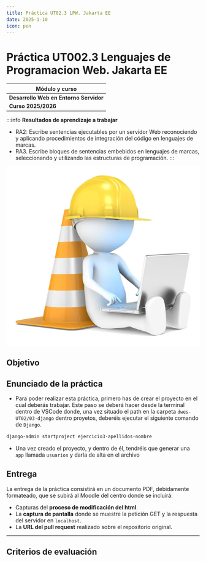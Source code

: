 ```yaml
---
title: Práctica UT02.3 LPW. Jakarta EE
date: 2025-1-10
icon: pen
---
```


# Práctica UT002.3 Lenguajes de Programacion Web. Jakarta EE

| Módulo y curso |
| --- |
| **Desarrollo Web en Entorno Servidor** |
|**Curso 2025/2026**|

:::info
**Resultados de aprendizaje a trabajar**
 * RA2: Escribe sentencias ejecutables por un servidor Web reconociendo y aplicando procedimientos de integración del código en lenguajes de marcas. 
 * RA3. Escribe bloques de sentencias embebidos en lenguajes de marcas, seleccionando y utilizando las estructuras de programación.
:::

![En construcción](/images/under-construction.jpg)

## Objetivo

## Enunciado de la práctica

* Para poder realizar esta práctica, primero has de crear el proyecto en el cual deberás trabajar. Este paso se deberá hacer desde la terminal dentro de VSCode donde, una vez situado el path en la carpeta `dwes-UT02/03-django` dentro proyetos, deberéis ejecutar el siguiente comando de `Django`.  
```bash
django-admin startproject ejercicio3-apellidos-nombre 
```

* Una vez creado el proyecto, y dentro de él, tendréis que generar una `app` llamada `usuarios` y darla de alta en el archivo 

## Entrega

La entrega de la práctica consistirá en un documento PDF, debidamente formateado, que se subirá al Moodle del centro donde se incluirá:
  
* Capturas del **proceso de modificación del html**.
* La **captura de pantalla** donde se muestre la petición GET y la respuesta del servidor en `localhost`.
* La **URL del pull request** realizado sobre el repositorio original.

---

## Criterios de evaluación
